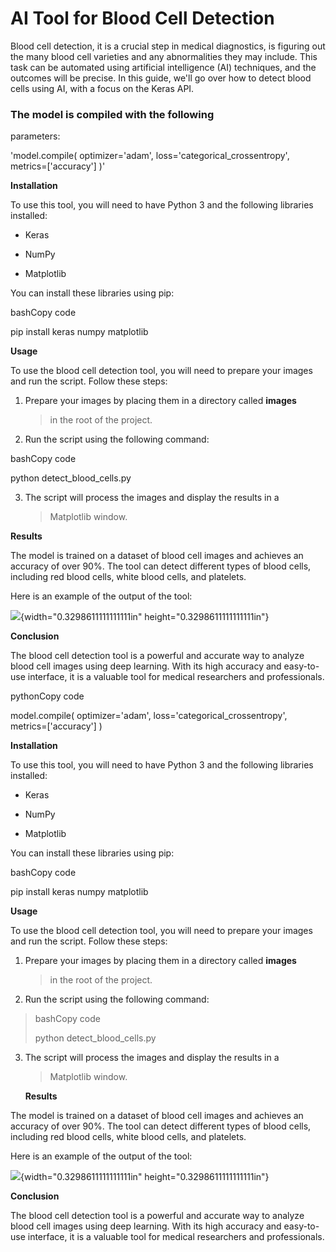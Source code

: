 # AI Tool for Blood Cell Detection

Blood cell detection, it is a crucial step in medical diagnostics, is figuring out the many blood cell varieties and any abnormalities they may include. This task can be automated using artificial intelligence (AI) techniques, and the outcomes will be precise. In this guide, we'll go over how to detect blood cells using AI, with a focus on the Keras API.

### The model is compiled with the following
parameters:

'model.compile( optimizer=\'adam\', 
loss=\'categorical_crossentropy\',
metrics=\[\'accuracy\'\] )'

**Installation**

To use this tool, you will need to have Python 3 and the following
libraries installed:

-   Keras

-   NumPy

-   Matplotlib

You can install these libraries using pip:

bashCopy code

pip install keras numpy matplotlib

**Usage**

To use the blood cell detection tool, you will need to prepare your
images and run the script. Follow these steps:

1.  Prepare your images by placing them in a directory called **images**
    > in the root of the project.

2.  Run the script using the following command:

bashCopy code

python detect_blood_cells.py

3.  The script will process the images and display the results in a
    > Matplotlib window.

**Results**

The model is trained on a dataset of blood cell images and achieves an
accuracy of over 90%. The tool can detect different types of blood
cells, including red blood cells, white blood cells, and platelets.

Here is an example of the output of the tool:

![](vertopal_04728955e0d44eee8d2586911221c0a8/media/image1.wmf){width="0.3298611111111111in"
height="0.3298611111111111in"}

**Conclusion**

The blood cell detection tool is a powerful and accurate way to analyze
blood cell images using deep learning. With its high accuracy and
easy-to-use interface, it is a valuable tool for medical researchers and
professionals.

pythonCopy code

model.compile( optimizer=\'adam\', loss=\'categorical_crossentropy\',
metrics=\[\'accuracy\'\] )

**Installation**

To use this tool, you will need to have Python 3 and the following
libraries installed:

-   Keras

-   NumPy

-   Matplotlib

You can install these libraries using pip:

bashCopy code

pip install keras numpy matplotlib

**Usage**

To use the blood cell detection tool, you will need to prepare your
images and run the script. Follow these steps:

1.  Prepare your images by placing them in a directory called **images**
    > in the root of the project.

2.  Run the script using the following command:

> bashCopy code
>
> python detect_blood_cells.py

3.  The script will process the images and display the results in a
    > Matplotlib window.

    **Results**

The model is trained on a dataset of blood cell images and achieves an
accuracy of over 90%. The tool can detect different types of blood
cells, including red blood cells, white blood cells, and platelets.

Here is an example of the output of the tool:

![](vertopal_04728955e0d44eee8d2586911221c0a8/media/image2.wmf){width="0.3298611111111111in"
height="0.3298611111111111in"}

**Conclusion**

The blood cell detection tool is a powerful and accurate way to analyze
blood cell images using deep learning. With its high accuracy and
easy-to-use interface, it is a valuable tool for medical researchers and
professionals.
